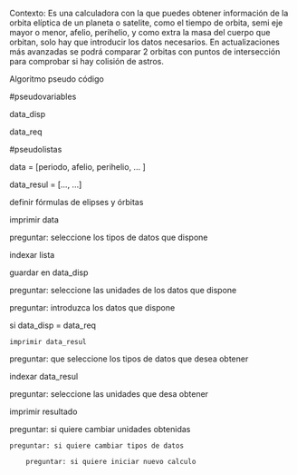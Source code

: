 Contexto:
Es una calculadora con la que puedes obtener información de la orbita elíptica de un planeta o satelite, como el tiempo de orbita, semi eje mayor o menor, afelio, perihelio, y como extra la masa del cuerpo que orbitan, solo hay que introducir los datos necesarios. En actualizaciones más avanzadas se podrá comparar 2 orbitas con puntos de intersección para comprobar si hay colisión de astros.


Algoritmo pseudo código

#pseudovariables

data_disp

data_req

#pseudolistas

data = [periodo, afelio, perihelio, ... ]

data_resul = [..., ...]


definir fórmulas de elipses y órbitas


imprimir data

preguntar: seleccione los tipos de datos que dispone

indexar lista

guardar en data_disp

preguntar: seleccione las unidades de los datos que dispone

preguntar: introduzca los datos que dispone

si data_disp = data_req

    imprimir data_resul
   
preguntar: que seleccione los tipos de datos que desea obtener

indexar data_resul

preguntar: seleccione las unidades que desa obtener

imprimir resultado

preguntar: si quiere cambiar unidades obtenidas

    preguntar: si quiere cambiar tipos de datos
    
        preguntar: si quiere iniciar nuevo calculo



